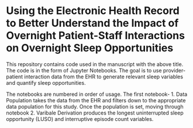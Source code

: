 # Using the Electronic Health Record to Better Understand the Impact of Overnight Patient-Staff Interactions on Overnight Sleep Opportunities
This repository contains code used in the manuscript with the above title. The code is in the form of Jupyter Notebooks. The goal is to use provider-patient interaction data from the EHR to generate relevant sleep variables and quantify sleep opportunities.


The notebooks are numbered in order of usage. The first notebook- 1. Data Population takes the data from the EHR and filters down to the appropriate data population for this study. Once the population is set, moving through notebook 2. Varibale Derivation produces the longest uninterrupted sleep opportunity (LUSO) and interruptive episode count variables.

